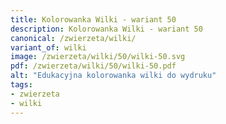```yaml
---
title: Kolorowanka Wilki - wariant 50
description: Kolorowanka Wilki - wariant 50
canonical: /zwierzeta/wilki/
variant_of: wilki
image: /zwierzeta/wilki/50/wilki-50.svg
pdf: /zwierzeta/wilki/50/wilki-50.pdf
alt: "Edukacyjna kolorowanka wilki do wydruku"
tags:
- zwierzeta
- wilki
---
```

